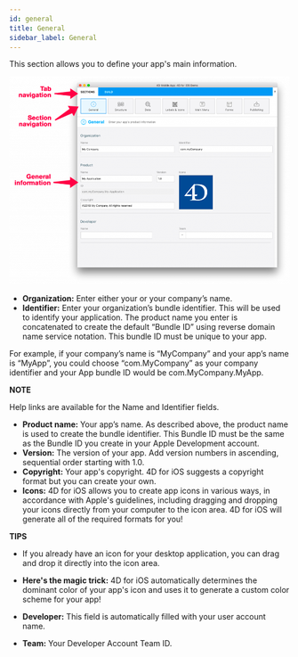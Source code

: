 ```yaml
---
id: general
title: General
sidebar_label: General
---
```


This section allows you to define your app's main information.

![General section](assets/project-editor/General-section-4D-for-iOS.png)

* **Organization:** Enter either your or your company’s name.
* **Identifier:** Enter your organization’s bundle identifier. This will be used to identify your application. The product name you enter is concatenated to create the default “Bundle ID” using reverse domain name service notation. This bundle ID must be unique to your app.
 

For example, if your company’s name is “MyCompany” and your app’s name is “MyApp”, you could choose “com.MyCompany” as your company identifier and your App bundle ID would be com.MyCompany.MyApp.

<div markdown="1" class = "tips">

**NOTE**

Help links are available for the Name and Identifier fields.

</div>

 

* **Product name:** Your app’s name. As described above, the product name is used to create the bundle identifier. This Bundle ID must be the same as the Bundle ID you create in your Apple Development account.
* **Version:** The version of your app. Add version numbers in ascending, sequential order starting with 1.0.
* **Copyright:** Your app's copyright. 4D for iOS suggests a copyright format but you can create your own.
* **Icons:** 4D for iOS allows you to create app icons in various ways, in accordance with  Apple's guidelines, including dragging and dropping your icons directly from your computer to the icon area. 4D for iOS will generate all of the required formats for you!
 

<div markdown="1" class = "tips">

**TIPS**

* If you already have an icon for your desktop application, you can drag and drop it directly into the icon area. 

* **Here's the magic trick:** 4D for iOS automatically determines the dominant color of your app's icon and uses it to generate a custom color scheme for your app!

</div>


* **Developer:** This field is automatically filled with your user account name.

* **Team:** Your Developer Account Team ID.
